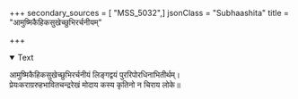 +++
secondary_sources = [ "MSS_5032",]
jsonClass = "Subhaashita"
title = "आमुष्मिकैहिकसुखेच्छुभिरर्चनीयम्"

+++

<details open><summary>Text</summary>

आमुष्मिकैहिकसुखेच्छुभिरर्चनीयं लिङ्गद्वयं पुररिपोरधिनाभितीर्थम्।  
प्रेयःकराग्ररुहभावितचन्द्ररेखं मोदाय कस्य कृतिनो न चिराय लोके॥
</details>
